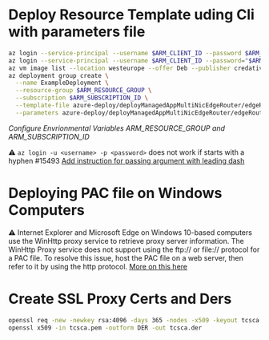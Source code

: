 # Deploy Resource Template uding Cli with parameters file

``` bash
az login --service-principal --username $ARM_CLIENT_ID --password $ARM_CLIENT_SECRET --tenant $ARM_TENANT_ID
az login --service-principal --username $ARM_CLIENT_ID --password="$ARM_CLIENT_SECRET" --tenant $ARM_TENANT_ID \\ if password start with dash -
az vm image list --location westeurope --offer Deb --publisher credativ --sku 8 --all --output table
az deployment group create \
  --name ExampleDeployment \
  --resource-group $ARM_RESOURCE_GROUP \
  --subscription $ARM_SUBSCRIPTION_ID \
  --template-file azure-deploy/deployManagedAppMultiNicEdgeRouter/edgeRouter2NicDeploy.json \
  --parameters azure-deploy/deployManagedAppMultiNicEdgeRouter/edgeRouter2NicDeploy.parameters.json
```
*Configure Envrionmental Variables ARM_RESOURCE_GROUP and ARM_SUBSCRIPTION_ID*

:warning: `az login -u <username> -p <password>` does not work if <password> starts with a hyphen #15493 
          [Add instruction for passing argument with leading dash](https://github.com/MicrosoftDocs/azure-docs-cli/pull/2318) 

# Deploying PAC file on Windows Computers

:warning: Internet Explorer and Microsoft Edge on Windows 10-based computers use the WinHttp proxy service to retrieve proxy server information. The WinHttp Proxy service does not support using the ftp:// or file:// protocol for a PAC file. To resolve this issue, host the PAC file on a web server, then refer to it by using the http protocol. [More on this here](https://docs.microsoft.com/en-us/troubleshoot/browsers/cannot-read-pac-file)

# Create SSL Proxy Certs and Ders
```bash
openssl req -new -newkey rsa:4096 -days 365 -nodes -x509 -keyout tcsca.pem -out tcsca.pem
openssl x509 -in tcsca.pem -outform DER -out tcsca.der
```


        


